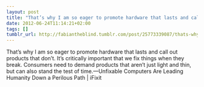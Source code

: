 ```yaml
---
layout: post
title: "That’s why I am so eager to promote hardware that lasts and call out products that don’t. It’s critically important that we fix things when they break. Consumers need to demand products that aren’t just light and thin, but can also stand the test of time."
date: 2012-06-24T11:14:21+02:00
tags: []
tumblr_url: http://fabiantheblind.tumblr.com/post/25773339087/thats-why-i-am-so-eager-to-promote-hardware-that
---
```

That’s why I am so eager to promote hardware that lasts and call out products that don’t. It’s critically important that we fix things when they break. Consumers need to demand products that aren’t just light and thin, but can also stand the test of time.—Unfixable Computers Are Leading Humanity Down a Perilous Path | iFixit
